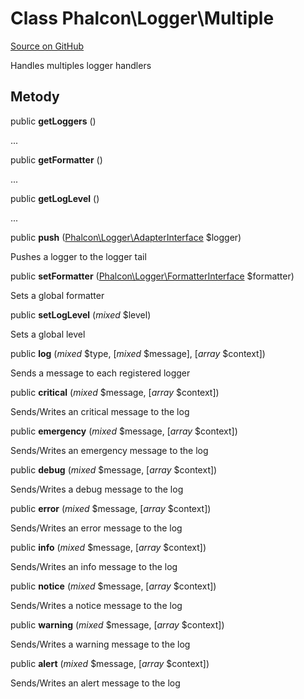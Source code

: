 # Class **Phalcon\\Logger\\Multiple**

<a href="https://github.com/phalcon/cphalcon/blob/master/phalcon/logger/multiple.zep" class="btn btn-default btn-sm">Source on GitHub</a>

Handles multiples logger handlers

## Metody

public **getLoggers** ()

...

public **getFormatter** ()

...

public **getLogLevel** ()

...

public **push** ([Phalcon\Logger\AdapterInterface](/en/3.1.2/api/Phalcon_Logger_AdapterInterface) $logger)

Pushes a logger to the logger tail

public **setFormatter** ([Phalcon\Logger\FormatterInterface](/en/3.1.2/api/Phalcon_Logger_FormatterInterface) $formatter)

Sets a global formatter

public **setLogLevel** (*mixed* $level)

Sets a global level

public **log** (*mixed* $type, [*mixed* $message], [*array* $context])

Sends a message to each registered logger

public **critical** (*mixed* $message, [*array* $context])

Sends/Writes an critical message to the log

public **emergency** (*mixed* $message, [*array* $context])

Sends/Writes an emergency message to the log

public **debug** (*mixed* $message, [*array* $context])

Sends/Writes a debug message to the log

public **error** (*mixed* $message, [*array* $context])

Sends/Writes an error message to the log

public **info** (*mixed* $message, [*array* $context])

Sends/Writes an info message to the log

public **notice** (*mixed* $message, [*array* $context])

Sends/Writes a notice message to the log

public **warning** (*mixed* $message, [*array* $context])

Sends/Writes a warning message to the log

public **alert** (*mixed* $message, [*array* $context])

Sends/Writes an alert message to the log